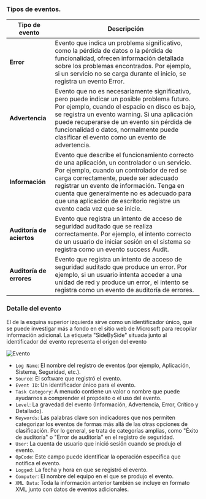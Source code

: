 ### Tipos de eventos.

| Tipo de evento            | Descripción                                                                                                                                                                                                                                                                                                                                               |
| ------------------------- | --------------------------------------------------------------------------------------------------------------------------------------------------------------------------------------------------------------------------------------------------------------------------------------------------------------------------------------------------------- |
| **Error**                 | Evento que indica un problema significativo, como la pérdida de datos o la pérdida de funcionalidad, ofrecen información detallada sobre los problemas encontrados. Por ejemplo, si un servicio no se carga durante el inicio, se registra un evento Error.                                                                                               |
| **Advertencia**           | Evento que no es necesariamente significativo, pero puede indicar un posible problema futuro. Por ejemplo, cuando el espacio en disco es bajo, se registra un evento warning. Si una aplicación puede recuperarse de un evento sin pérdida de funcionalidad o datos, normalmente puede clasificar el evento como un evento de advertencia.                |
| **Información**           | Evento que describe el funcionamiento correcto de una aplicación, un controlador o un servicio. Por ejemplo, cuando un controlador de red se carga correctamente, puede ser adecuado registrar un evento de información. Tenga en cuenta que generalmente no es adecuado para que una aplicación de escritorio registre un evento cada vez que se inicie. |
| **Auditoría de aciertos** | Evento que registra un intento de acceso de seguridad auditado que se realiza correctamente. Por ejemplo, el intento correcto de un usuario de iniciar sesión en el sistema se registra como un evento success Audit.                                                                                                                                     |
| **Auditoría de errores**  | Evento que registra un intento de acceso de seguridad auditado que produce un error. Por ejemplo, si un usuario intenta acceder a una unidad de red y produce un error, el intento se registra como un evento de auditoría de errores.                                                                                                                    |
### Detalle del evento

El de la esquina superior izquierda sirve como un identificador único, que se puede investigar más a fondo en el sitio web de Microsoft para recopilar información adicional. La etiqueta "SideBySide" situada junto al identificador del evento representa el origen del evento

![Evento](https://i.postimg.cc/Bnvkm30c/Evento.png)

- `Log Name`: El nombre del registro de eventos (por ejemplo, Aplicación, Sistema, Seguridad, etc.).
- `Source`: El software que registró el evento.
- `Event ID`: Un identificador único para el evento.
- `Task Category`: A menudo contiene un valor o nombre que puede ayudarnos a comprender el propósito o el uso del evento.
- `Level`: La gravedad del evento (Información, Advertencia, Error, Crítico y Detallado).
- `Keywords`: Las palabras clave son indicadores que nos permiten categorizar los eventos de formas más allá de las otras opciones de clasificación. Por lo general, se trata de categorías amplias, como "Éxito de auditoría" o "Error de auditoría" en el registro de seguridad.
- `User`: La cuenta de usuario que inició sesión cuando se produjo el evento.
- `OpCode`: Este campo puede identificar la operación específica que notifica el evento.
- `Logged`: La fecha y hora en que se registró el evento.
- `Computer`: El nombre del equipo en el que se produjo el evento.
- `XML Data`: Toda la información anterior también se incluye en formato XML junto con datos de eventos adicionales.